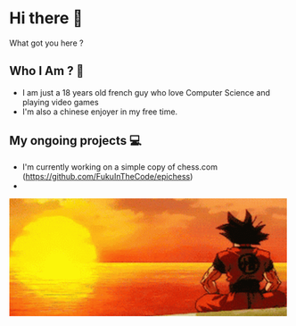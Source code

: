 # Hi there 👋

  What got you here ?

## Who I Am ? 🤔
  - I am just a 18 years old french guy who love Computer Science and playing video games
  - I'm also a chinese enjoyer in my free time.

## My ongoing projects 💻
  - I'm currently working on a simple copy of chess.com (https://github.com/FukuInTheCode/epichess)
  - 


<img src="FukuInTheCode-banner-github.gif">
